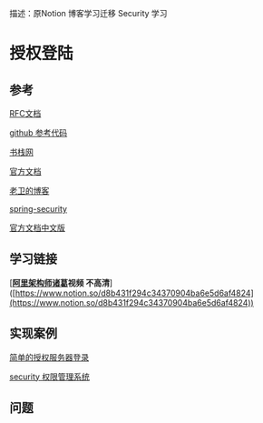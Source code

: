 描述：原Notion 博客学习迁移  Security 学习
# 授权登陆

## 参考

[RFC文档](http://www.rfcreader.com/#rfc6749_line230)

[github 参考代码](https://github.com/smltq/spring-boot-demo/blob/master/security-oauth2-auth-code/soac-server/src/main/java/com/easy/securityOauth2AuthCodeServer/config/AuthorizationServerConfig.java)

[书栈网](https://www.bookstack.cn/read/spring-security-tutorial/README.md)

[官方文档](https://github.com/spring-projects/spring-security/wiki/OAuth-2.0-Migration-Guide)

[老卫的博客](https://waylau.com/principle-and-practice-of-oauth2/)

[spring-security](https://github.com/waylau/spring-security-tutorial)

[官方文档中文版](https://www.bookstack.cn/read/spring-security-reference-zh/01_preface.md)

## 学习链接

[**[阿里架构师诸葛](https://space.bilibili.com/615412417)视频 不高清**]([https://www.notion.so/d8b431f294c34370904ba6e5d6af4824](https://www.notion.so/d8b431f294c34370904ba6e5d6af4824))

## 实现案例

[简单的授权服务器登录](https://www.notion.so/22a96546c3da4c64aa053aa04ad82880)

[security 权限管理系统](https://www.notion.so/security-260da8352bfa4e22a2c7d536bd465ec2)

## 问题